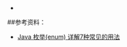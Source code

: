 <!--toc-->
- []()

<!--/toc-->
##参考资料：
- [Java 枚举(enum) 详解7种常见的用法](https://blog.csdn.net/testcs_dn/article/details/78604547)